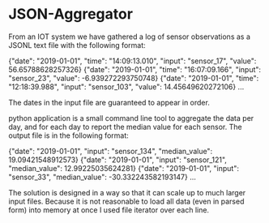 # JSON-Aggregator
From an IOT system we have gathered a log of sensor observations as a JSONL text file with the
following format:

{"date": "2019-01-01", "time": "14:09:13.010", "input": "sensor_17", "value": 56.65788628257326}
{"date": "2019-01-01", "time": "16:07:09.166", "input": "sensor_23", "value": -6.939272293750748}
{"date": "2019-01-01", "time": "12:18:39.988", "input": "sensor_103", "value": 14.45649620272106}
...

The dates in the input file are guaranteed to appear in order.

python application is a small command line tool to aggregate the data per day,
and for each day to report the median value for each sensor. The output file is in the
following format:

{"date": "2019-01-01", "input": "sensor_134", "median_value": 19.09421548912573}
{"date": "2019-01-01", "input": "sensor_121", "median_value": 12.99225035624281}
{"date": "2019-01-01", "input": "sensor_33", "median_value": -30.332243582193147}
...

The solution is designed in a way so that it can scale up to much larger
input files. Because it is not reasonable to load all data (even in parsed form) into memory at once I used file iterator over each line.
